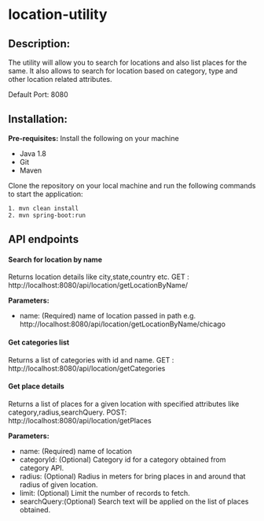 # location-utility

## Description:
The utility will allow you to search for locations and also list places for the same. It also allows to search for location based on category, type and other location related attributes.

Default Port: 8080

## Installation:

**Pre-requisites:**
Install the following on your machine
- Java 1.8
- Git
- Maven

Clone the repository on your local machine and run the following commands to start the application:
```
1. mvn clean install
2. mvn spring-boot:run
```

## API endpoints

#### Search for location by name
Returns location details like city,state,country etc.
GET : http://localhost:8080/api/location/getLocationByName/

**Parameters:**
- name: (Required) name of location passed in path
e.g. http://localhost:8080/api/location/getLocationByName/chicago

#### Get categories list
Returns a list of categories with id and name.
GET : http://localhost:8080/api/location/getCategories

#### Get place details
Returns a list of places for a given location with specified attributes like category,radius,searchQuery.
POST: http://localhost:8080/api/location/getPlaces

**Parameters:**
- name: (Required) name of location
- categoryId: (Optional) Category  id for a category obtained from category API.
- radius: (Optional) Radius in meters for bring places in and around that radius of given location.
- limit: (Optional) Limit the number of records to fetch.
- searchQuery:(Optional) Search text will be applied on the list of places obtained.

